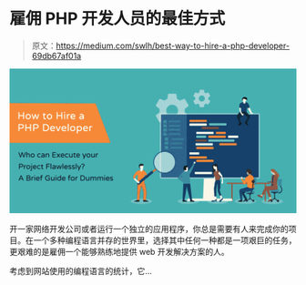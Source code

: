 # 雇佣 PHP 开发人员的最佳方式

> 原文：<https://medium.com/swlh/best-way-to-hire-a-php-developer-69db67af01a>

![](img/fd578baeee91a20ca60f0950e4d6c01e.png)

开一家网络开发公司或者运行一个独立的应用程序，你总是需要有人来完成你的项目。在一个多种编程语言并存的世界里，选择其中任何一种都是一项艰巨的任务，更艰难的是雇佣一个能够熟练地提供 web 开发解决方案的人。

考虑到网站使用的编程语言的统计，它…